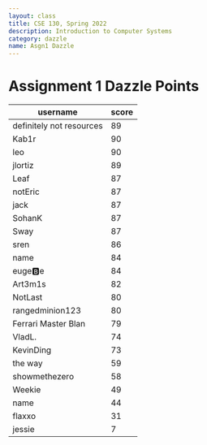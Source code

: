 ```yaml
---
layout: class
title: CSE 130, Spring 2022
description: Introduction to Computer Systems
category: dazzle
name: Asgn1 Dazzle
---
```


# Assignment 1 Dazzle Points

|username                |score|
|------------------------|-----|
|definitely not resources|89   |
|Kab1r                   |90   |
|leo                     |90   |
|jlortiz                 |89   |
|Leaf                    |87   |
|notEric                 |87   |
|jack                    |87   |
|SohanK                  |87   |
|Sway                    |87   |
|sren                    |86   |
|name                    |84   |
|euge🅱️e                 |84   |
|Art3m1s                 |82   |
|NotLast                 |80   |
|rangedminion123         |80   |
|Ferrari Master Blan     |79   |
|VladL.                  |74   |
|KevinDing               |73   |
|the way                 |59   |
|showmethezero           |58   |
|Weekie                  |49   |
|name                    |44   |
|flaxxo                  |31   |
|jessie                  |7    |